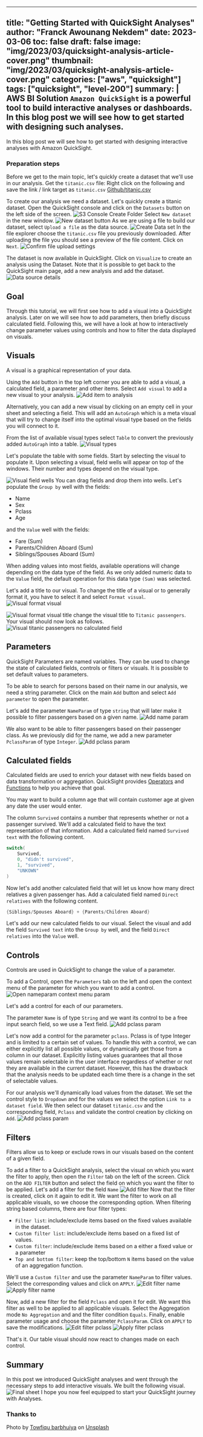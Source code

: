  ---
title: "Getting Started with QuickSight Analyses"
author: "Franck Awounang Nekdem"
date: 2023-03-06
toc: false
draft: false
image: "img/2023/03/quicksight-analysis-article-cover.png"
thumbnail: "img/2023/03/quicksight-analysis-article-cover.png"
categories: ["aws", "quicksight"]
tags: ["quicksight", "level-200"]
summary: |
    AWS BI Solution `Amazon QuickSight` is a powerful tool to build interactive analyses or dashboards.
    In this blog post we will see how to get started with designing such analyses.
---

In this blog post we will see how to get started with designing interactive analyses with Amazon QuickSight.


### Preparation steps
Before we get to the main topic, let's quickly create a dataset that we'll use in our analysis.
Get the `titanic.csv` file: Right click on the following and save the link / link target as `titanic.csv` [Github/titanic.csv](https://raw.githubusercontent.com/fanekdem/aws-blog.de-projects/main/datasets/titanic/titanic.csv)

To create our analysis we need a dataset. Let's quickly create a titanic dataset.
Open the QuickSight console and click on the `Datasets` button on the left side of the screen.
![S3 Console Create Folder](/img/2023/03/quicksight-main-page-datasets.png#center)
Select `New dataset` in the new window.
![New dataset button](/img/2023/03/quicksight-new-dataset.png#center)
As we are using a file to build our dataset, select `Upload a file` as the data source.
![Create Data set](/img/2023/03/quicksight-create-dataset.png#center)
In the file explorer choose the `titanic.csv` file you previously downloaded.
After uploading the file you should see a preview of the file content. Click on `Next`.
![Confirm file upload settings](/img/2023/03/quicksight-confirm-file-upload-settings.png#center)

The dataset is now available in QuickSight. Click on `Visualize` to create an analysis using the Dataset. Note that it is possible to get back to the QuickSight main page, add a new analysis and add the dataset.
![Data source details](/img/2023/03/quicksight-data-source-details.png#center)

## Goal
Through this tutorial, we will first see how to add a visual into a QuickSight analysis. Later on we will see how to add parameters, then briefly discuss calculated field. Following this, we will have a look at how to interactively change parameter values using controls and how to filter the data displayed on visuals.

## Visuals
A visual is a graphical representation of your data.


Using the `Add` button in the top left corner you are able to add a visual, a calculated field, a parameter and other items.
Select `Add visual` to add a new visual to your analysis.
![Add item to analysis](/img/2023/03/quicksight-analysis-add.png#center)

Alternatively, you can add a new visual by clicking on an empty cell in your sheet and selecting a field. This will add an `AutoGraph` which is a meta visual that will try to change itself into the optimal visual type based on the fields you will connect to it.

From the list of available visual types select `Table` to convert the previously added `AutoGraph` into a table.
![Visual types](/img/2023/03/quicksight-analysis-visual-types.png#center)

Let's populate the table with some fields. Start by selecting the visual to populate it.
Upon selecting a visual, field wells will appear on top of the windows. Their number and types depend on the visual type.

![Visual field wells](/img/2023/03/quicksight-analysis-visual-field-wells.png#center)
You can drag fields and drop them into wells.
Let's populate the `Group by` well with the fields:
- Name
- Sex
- Pclass
- Age

and the `Value` well with the fields:
- Fare (Sum)
- Parents/Children Aboard (Sum)
- Siblings/Spouses Aboard (Sum)

When adding values into most fields, available operations will change depending on the data type of the field. As we only added numeric data to the `Value` field, the default operation for this data type `(Sum)` was selected.

Let's add a title to our visual. To change the title of a visual or to generally format it, you have to select it and select `Format visual`.
![Visual format visual](/img/2023/03/quicksight-analysis-visual-format-visual.png#center)

![Visual format visual title](/img/2023/03/quicksight-analysis-visual-format-visual-title.png#center)
change the visual title to `Titanic passengers`.
Your visual should now look as follows.
![Visual titanic passengers no calculated field](/img/2023/03/quicksight-analysis-visual-titanic-passengers-no-calculated-field.png#center)



## Parameters
QuickSight Parameters are named variables. They can be used to change the state of calculated fields, controls or filters or visuals.
It is possible to set default values to parameters. 

To be able to search for persons based on their name in our analysis, we need a string parameter.
Click on the main `Add` button and select `Add parameter` to open the parameter.

Let's add the parameter `NameParam` of type `string` that will later make it possible to filter passengers based on a given name.
![Add name param](/img/2023/03/quicksight-analysis-nameparam.png#center)

We also want to be able to filter passengers based on their passenger class.
As we previously did for the name, we add a new parameter `PclassParam` of type `Integer`.
![Add pclass param](/img/2023/03/quicksight-analysis-pclassparam.png#center)


## Calculated fields
Calculated fields are used to enrich your dataset with new fields based on data transformation or aggregation. QuickSight provides [Operators](https://docs.aws.amazon.com/quicksight/latest/user/arithmetic-and-comparison-operators.html) and [Functions](https://docs.aws.amazon.com/quicksight/latest/user/functions.html) to help you achieve that goal.

You may want to build a column age that will contain customer age at given any date the user would enter.

The column `Survived` contains a number that represents whether or not a passenger survived. We'll add a calculated field to have the text representation of that information.
Add a calculated field named `Survived text` with the following content.
```c++
switch(
    Survived,
    0, "didn't survived",
    1, "survived",
    "UNKOWN"
)
```

Now let's add another calculated field that will let us know how many direct relatives a given passenger has. Add a calculated field named `Direct relatives` with the following content.
```s
{Siblings/Spouses Aboard} + {Parents/Children Aboard}
```

Let's add our new calculated fields to our visual.
Select the visual and add the field `Survived text` into the `Group by` well, and the field `Direct relatives` into the `Value` well.


## Controls
Controls are used in QuickSight to change the value of a parameter.

To add a Control, open the `Parameters` tab on the left and open the context menu of the parameter for which you want to add a control.
![Open nameparam context menu param](/img/2023/03/quicksight-analysis-nameparam-add-control.png#center)

Let's add a control for each of our parameters.

The parameter `Name` is of type `String` and we want its control to be a free input search field, so we use a Text field.
![Add pclass param](/img/2023/03/quicksight-analysis-nameparam-add-control-dialog.png#center)

Let's now add a control for the parameter `pclass`. Pclass is of type Integer and is limited to a certain set of values. To handle this with a control, we can either explicitly list all possible values, or dynamically get those from a column in our dataset. Explicitly listing values guarantees that all those values remain selectable in the user interface regardless of whether or not they are available in the current dataset. However, this has the drawback that the analysis needs to be updated each time there is a change in the set of selectable values.

For our analysis we'll dynamically load values from the dataset.
We set the control style to `Dropdown` and for the values we select the option `Link to a dataset field`. We then select our dataset `titanic.csv` and the corresponding field, `Pclass` and validate the control creation by clicking on `Add`.
![Add pclass param](/img/2023/03/quicksight-analysis-pclassparam-add-control-dialog.png#center)


## Filters
Filters allow us to keep or exclude rows in our visuals based on the content of a given field. 
<!-- Filters can be used to discard or ony show rows for which a column contains a particular value. -->
To add a filter to a QuickSight analysis, select the visual on which you want the filter to apply, then open the `Filter` tab on the left of the screen.
Click on the `ADD FILTER` button and select the field on which you want the filter to be applied.
Let's add a filter for the field `Name`
![Add filter ](/img/2023/03/quicksight-analysis-add-filter.png#center)
Now that the filter is created, click on it again to edit it. We want the filter to work on all applicable visuals, so we choose the corresponding option.
When filtering string based columns, there are four filter types:
- `Filter list`: include/exclude items based on the fixed values available in the dataset.
- `Custom filter list`: include/exclude items based on a fixed list of values.
- `Custom filter`: include/exclude items based on a either a fixed value or a parameter
- `Top and bottom filter`: keep the top/bottom `N` items based on the value of an aggregation function.

We'll use a `Custom filter` and use the parameter `NameParam` to filter values. Select the corresponding values and click on `APPLY`.
![Edit filter name ](/img/2023/03/quicksight-analysis-edit-filter-name.png#center)
![Apply filter name ](/img/2023/03/quicksight-analysis-edit-filter-apply.png#center)


Now, add a new filter for the field `Pclass` and open it for edit.
We want this filter as well to be applied to all applicable visuals. Select the Aggregation mode `No Aggregation` and and the filter condition `Equals`. Finally, enable parameter usage and choose the parameter `PclassParam`. Click on `APPLY` to save the modifications.
![Edit filter pclass ](/img/2023/03/quicksight-analysis-edit-filter-pclass.png#center)
![Apply filter pclass ](/img/2023/03/quicksight-analysis-edit-filter-apply.png#center)

That's it. Our table visual should now react to changes made on each control.

## Summary

In this post we introduced QuickSight analyses and went through the necessary steps to add interactive visuals. We built the following visual.
![Final sheet ](/img/2023/03/quicksight-analysis-sheet.png#center)
I hope you now feel equipped to start your QuickSight journey with Analyses.

### Thanks to
Photo by [Towfiqu barbhuiya](https://unsplash.com/photos/nApaSgkzaxg) on [Unsplash](https://unsplash.com/@towfiqu999999)

